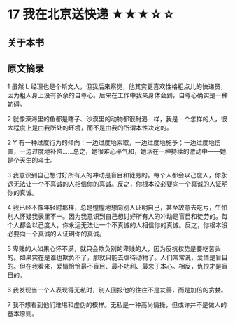 # 17 我在北京送快递 ★★★☆☆


## 关于本书


## 原文摘录

1 虽然 L 经理也是个斯文人，但我后来察觉，他其实更喜欢性格粗点儿的快递员，因为粗人身上没有多余的自尊心。后来在工作中我亲身体会到，自尊心确实是一种妨碍。

2 就像深海里的鱼都是瞎子、沙漠里的动物都很耐渴一样，我是一个怎样的人，很大程度上是由我所处的环境，而不是由我的所谓本性决定的。

2 Y 有一种过度行为的倾向：一边过度地索取，一边过度地施予；一边过度地伤害，一边过度地补偿……总之，她很难心平气和，她活在一种持续的激动中——她是个天生的斗士。

3 我意识到自己想讨好所有人的冲动是盲目和徒劳的。每个人都会以己度人，你永远无法让一个不真诚的人相信你的真诚。反之，你根本没必要向一个真诚的人证明你的真诚。

4 我已经不像年轻时那样，总是惶惶地想向别人证明自己，甚至故意去吃亏，生怕别人怀疑我表里不一。因为我意识到自己想讨好所有人的冲动是盲目和徒劳的。每个人都会以己度人，你永远无法让一个不真诚的人相信你的真诚。反之，你根本没必要向一个真诚的人证明你的真诚。

5 卑贱的人如果心怀不满，就只会欺负别的卑贱的人，因为反抗权势是要吃苦头的。如果实在是谁也欺负不了，那就只能去虐待动物了。人们常常说，爱情是盲目的。但在我看来，爱情恰恰最不盲目、最不功利、最忠于本心。相反，仇恨才是盲目的。

6 我发现当一个人表现得无私时，别人回报他的往往不是友善，而是加倍的贪婪。

7 我不想看到他们难堪和虚伪的模样。无私是一种高尚情操，但或许并不是做人的基本原则。